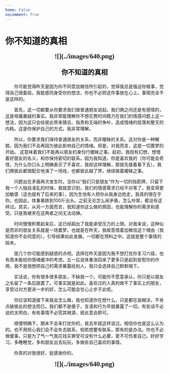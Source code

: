 ```yaml
---
home: False
nocomment: True
---
```


# 你不知道的真相

<div style="text-align: center; font-family: 'Noto Serif SC'; font-size: 1.5em; font-weight: 600;" markdown="1">
![](../images/640.png)
</div>

<div style="text-align: center; font-family: 'Noto Serif SC'; font-size: 1.5em; font-weight: 600;" markdown="1">

你不知道的真相

</div>

&emsp;&emsp;你可能觉得昨天是因为你不同意加微信所引起的，觉得我总是强迫你做事，觉得自己很委屈。我能感同身受你的想法，你也不必把这件事放在心上。事情完全不是这样的。

&emsp;&emsp;首先，这一切都要从你要求我们做普通朋友说起。我们俩之间还是有感情的，这是毋庸置疑的事实。我非常能理解你不想花费时间精力在我们的情感问题上这一想法，因为这只会给彼此带来猜忌、指责和无端的争吵，造成情绪的低落和整天的内耗。这是你保护自己的方式。我非常理解。

&emsp;&emsp;所以，你要求我们保持普通朋友的关系，而非暧昧的关系。这对你是一种解脱，因为我们不会再因为彼此影响自己的情绪。但是，对我而言，这是一切噩梦的开始。
这意味着我们不能再以朋友的身份行暧昧之事。起初，我抱有幻想，想借着好朋友的名义，和你保持密切的联系。因为我知道，你是喜欢我的（你可能会奇怪，为什么你口头上明确表示了不喜欢，我却这样理解，那就先接着看下去）。我们俩彼此都很配合地演了一场戏，也都彼此越了界，继续做着暧昧之事。

&emsp;&emsp;问题出在矛盾再次发生时。当你以“我们只是朋友”作为一切的挡箭牌，只留下我一个人独自凌乱的时候，我就意识到，我们的情感需求已经不对等了。我变得更加敏感（这也就有了后来的事），因为生怕有人把你从我身边抢走，我真的很在乎你。也因此，体重暴跌到100斤出头。之前无论怎么闹矛盾，怎么吵架，都没有这样过。其实，从另一方面而言，我知道你这么做的原因，也能理解你的需求和感受。只是我被夹在这两者之间无法动弹。

&emsp;&emsp;时间慢慢积累起来后，这已经超出了我能承受压力的上限。对我来说，这种似是而非的朋友关系就是一场噩梦。也就是在昨天，我故意借着加微信这个理由（我知道你不会同意的），引导结果如此发展。一切都在预料之中。这就是整个事情的始末。

&emsp;&emsp;提几个你可能感到疑惑的点吧。选择在昨天是因为我不想打扰你复习六级，也有周末能给你情绪缓冲的考虑。五一后说体重涨回来了更多只是起到安慰你的作用，我不是很想把自己的需求暴露给别人，我只会选择自己默默咽下。

&emsp;&emsp;实话说，你有很多很多朋友，不缺我一个。可能你不愿意承认，你只是以朋友之名留了一条后路罢了。可事实就是如此。喜欢过的人真的做不了事实上的朋友，享受过对方更进一步的好，怎么可能会甘心止步于此呢。

&emsp;&emsp;你应该知道接下来我会怎么做，我也知道你在想什么，只是都在装糊涂，不肯点破彼此的想法而已。我们都不是傻子，言语和行为早就暴露了一切。有些话不必说的太明白，有些事情不必究其根源，彼此意会即可。

&emsp;&emsp;顺便明确下，期末不会来打扰你的，我去年就这样说过。相信你也是这么认为的。也不用担心我们会不会失去联系，倘若想要有联系，那有的是办法。你也不必做傻事，只是为了气一气我花钱买罪受可没有什么必要，更不可伤害自己。好好学习，多睡睡觉，多和朋友出去玩玩，多做些自己喜欢的事情。

&emsp;&emsp;你真的对我很好，挺感谢你的。

<div style="text-align: center; font-family: 'Noto Serif SC'; font-size: 1.5em; font-weight: 600;" markdown="1">
![](../images/640.png)
</div>
